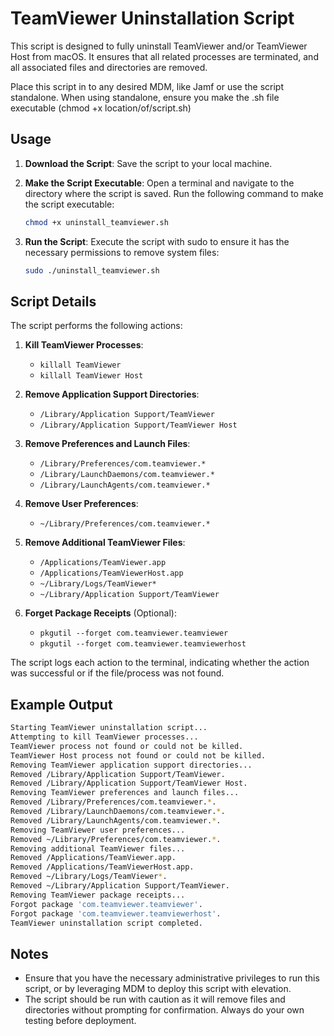 
# TeamViewer Uninstallation Script

This script is designed to fully uninstall TeamViewer and/or TeamViewer Host from macOS. It ensures that all related processes are terminated, and all associated files and directories are removed.

Place this script in to any desired MDM, like Jamf or use the script standalone. When using standalone, ensure you make the .sh file executable (chmod +x location/of/script.sh)

## Usage

1. **Download the Script**: Save the script to your local machine.

2. **Make the Script Executable**: Open a terminal and navigate to the directory where the script is saved. Run the following command to make the script executable:
   ```bash
   chmod +x uninstall_teamviewer.sh
   ```

3. **Run the Script**: Execute the script with sudo to ensure it has the necessary permissions to remove system files:
   ```bash
   sudo ./uninstall_teamviewer.sh
   ```

## Script Details

The script performs the following actions:

1. **Kill TeamViewer Processes**:
   - `killall TeamViewer`
   - `killall TeamViewer Host`

2. **Remove Application Support Directories**:
   - `/Library/Application Support/TeamViewer`
   - `/Library/Application Support/TeamViewer Host`

3. **Remove Preferences and Launch Files**:
   - `/Library/Preferences/com.teamviewer.*`
   - `/Library/LaunchDaemons/com.teamviewer.*`
   - `/Library/LaunchAgents/com.teamviewer.*`

4. **Remove User Preferences**:
   - `~/Library/Preferences/com.teamviewer.*`

5. **Remove Additional TeamViewer Files**:
   - `/Applications/TeamViewer.app`
   - `/Applications/TeamViewerHost.app`
   - `~/Library/Logs/TeamViewer*`
   - `~/Library/Application Support/TeamViewer`

6. **Forget Package Receipts** (Optional):
   - `pkgutil --forget com.teamviewer.teamviewer`
   - `pkgutil --forget com.teamviewer.teamviewerhost`

The script logs each action to the terminal, indicating whether the action was successful or if the file/process was not found.

## Example Output

```bash
Starting TeamViewer uninstallation script...
Attempting to kill TeamViewer processes...
TeamViewer process not found or could not be killed.
TeamViewer Host process not found or could not be killed.
Removing TeamViewer application support directories...
Removed /Library/Application Support/TeamViewer.
Removed /Library/Application Support/TeamViewer Host.
Removing TeamViewer preferences and launch files...
Removed /Library/Preferences/com.teamviewer.*.
Removed /Library/LaunchDaemons/com.teamviewer.*.
Removed /Library/LaunchAgents/com.teamviewer.*.
Removing TeamViewer user preferences...
Removed ~/Library/Preferences/com.teamviewer.*.
Removing additional TeamViewer files...
Removed /Applications/TeamViewer.app.
Removed /Applications/TeamViewerHost.app.
Removed ~/Library/Logs/TeamViewer*.
Removed ~/Library/Application Support/TeamViewer.
Removing TeamViewer package receipts...
Forgot package 'com.teamviewer.teamviewer'.
Forgot package 'com.teamviewer.teamviewerhost'.
TeamViewer uninstallation script completed.
```

## Notes

- Ensure that you have the necessary administrative privileges to run this script, or by leveraging MDM to deploy this script with elevation.
- The script should be run with caution as it will remove files and directories without prompting for confirmation. Always do your own testing before deployment.
